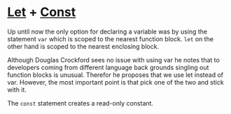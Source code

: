 # [Let](https://developer.mozilla.org/en/docs/Web/JavaScript/Reference/Statements/let) + [Const](https://developer.mozilla.org/en-US/docs/Web/JavaScript/Reference/Statements/const)

Up until now the only option for declaring a variable was by using the statement ```var``` which is scoped to the nearest function block. ```let``` on the other hand is scoped to the nearest enclosing block.

Although Douglas Crockford sees no issue with using var he notes that to developers coming from different language back grounds singling out function blocks is unusual. Therefor he proposes that we use let instead of var. However, the most important point is that pick one of the two and stick with it.

The ```const``` statement creates a read-only constant.
